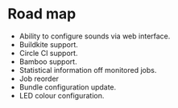 # Road map

* Ability to configure sounds via web interface.
* Buildkite support.
* Circle CI support.
* Bamboo support.
* Statistical information off monitored jobs.
* Job reorder
* Bundle configuration update.
* LED colour configuration.
